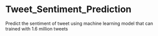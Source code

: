 # Tweet_Sentiment_Prediction
Predict the sentiment of tweet using machine learning model that can trained with 1.6 million tweets
